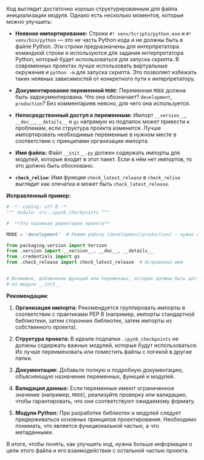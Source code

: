 Код выглядит достаточно хорошо структурированным для файла инициализации модуля.  Однако есть несколько моментов, которые можно улучшить:

* **Неявное импортирование:**  Строки `#! venv/Scripts/python.exe` и `#! venv/bin/python`  — это *не* часть Python кода и не должны быть в файле Python.  Эти строки предназначены для интерпретатора командной строки и используются для задания интерпретатора Python, который будет использоваться для запуска скрипта.  В современных проектах лучше использовать виртуальные окружения и `python -m` для запуска скрипта.  Это позволяет избежать таких неявных зависимостей от конкретного пути к интерпретатору.

* **Документирование переменной `MODE`:**  Переменная `MODE` должна быть задокументирована.  Что она обозначает?  `development`, `production`?  Без комментариев неясно, для чего она используется.

* **Непосредственный доступ к переменным:** Импорт `__version__`, `__doc__`, `__details__` и `gs` напрямую из подпапок может привести к проблемам, если структура проекта изменится.  Лучше импортировать необходимые переменные в нужном месте в соответствии с принципами организации импорта.

* **Имя файла:** Файл `__init__.py`  должен содержать импорты для модулей, которые входят в этот пакет. Если в нём нет импортов, то это должно быть обосновано.

* **`check_relise`:**  Имя функции `check_latest_release` в `check_relise` выглядит как опечатка и может быть  `check_latest_release`.


**Исправленный пример:**

```python
# -*- coding: utf-8 -*-
""" module: src..ipynb_checkpoints """

#  **Это корневая директория проекта**

MODE = 'development'  # Режим работы (development/production) - нужно объяснить смысл!

from packaging.version import Version
from .version import __version__, __doc__, __details__
from .credentials import gs
from .check_release import check_latest_release  # Исправлено имя


# Возможно, добавление функций или переменных, которые должны быть доступны
# из модуля __init__
```


**Рекомендации:**

1. **Организация импорта:**  Рекомендуется группировать импорты в соответствии с практиками PEP 8 (например, импорты стандартной библиотеки, затем сторонних библиотек, затем импорты из собственного проекта).

2. **Структура проекта:**  В идеале подпапки `.ipynb_checkpoints` не должны содержать важных модулей, которые будут использоваться.  Их лучше переименовать или поместить файлы с логикой в другие папки.

3. **Документация:**  Добавьте полную и подробную документацию, объясняющую назначение переменных, функций и модулей.

4. **Валидация данных:** Если переменные имеют ограниченное значение (например, `MODE`), реализуйте проверку или валидацию, чтобы гарантировать, что они соответствуют ожидаемому формату.

5. **Модули Python:** При разработке библиотек и модулей следует придерживаться основных принципов проектирования. Необходимо понимать, что является функциональной частью, а что метаданными.


В итоге, чтобы понять, как улучшить код, нужна больше информации о цели этого файла и его взаимодействии с остальной частью проекта.
